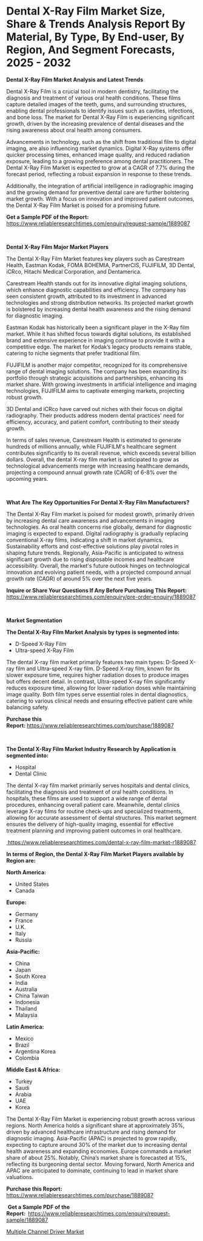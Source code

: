 <p><h1>Dental X-Ray Film Market Size, Share & Trends Analysis Report By Material, By Type, By End-user, By Region, And Segment Forecasts, 2025 - 2032</h1></p><p><strong>Dental X-Ray Film Market Analysis and Latest Trends</strong></p>
<p><p>Dental X-Ray Film is a crucial tool in modern dentistry, facilitating the diagnosis and treatment of various oral health conditions. These films capture detailed images of the teeth, gums, and surrounding structures, enabling dental professionals to identify issues such as cavities, infections, and bone loss. The market for Dental X-Ray Film is experiencing significant growth, driven by the increasing prevalence of dental diseases and the rising awareness about oral health among consumers.</p><p>Advancements in technology, such as the shift from traditional film to digital imaging, are also influencing market dynamics. Digital X-Ray systems offer quicker processing times, enhanced image quality, and reduced radiation exposure, leading to a growing preference among dental practitioners. The Dental X-Ray Film Market is expected to grow at a CAGR of 7.7% during the forecast period, reflecting a robust expansion in response to these trends.</p><p>Additionally, the integration of artificial intelligence in radiographic imaging and the growing demand for preventive dental care are further bolstering market growth. With a focus on innovation and improved patient outcomes, the Dental X-Ray Film Market is poised for a promising future.</p></p>
<p><strong>Get a Sample PDF of the Report:&nbsp;</strong> <a href="https://www.reliableresearchtimes.com/enquiry/request-sample/1889087?utm_campaign=2267&utm_medium=2&utm_source=Github&utm_content=ia&utm_term=28032025&utm_id=dental-x-ray-film">https://www.reliableresearchtimes.com/enquiry/request-sample/1889087</a></p>
<p>&nbsp;</p>
<p><strong>Dental X-Ray Film Major Market Players</strong></p>
<p><p>The Dental X-Ray Film Market features key players such as Carestream Health, Eastman Kodak, FOMA BOHEMIA, PartnerCIS, FUJIFILM, 3D Dental, iCRco, Hitachi Medical Corporation, and Dentamerica. </p><p>Carestream Health stands out for its innovative digital imaging solutions, which enhance diagnostic capabilities and efficiency. The company has seen consistent growth, attributed to its investment in advanced technologies and strong distribution networks. Its projected market growth is bolstered by increasing dental health awareness and the rising demand for diagnostic imaging.</p><p>Eastman Kodak has historically been a significant player in the X-Ray film market. While it has shifted focus towards digital solutions, its established brand and extensive experience in imaging continue to provide it with a competitive edge. The market for Kodak’s legacy products remains stable, catering to niche segments that prefer traditional film.</p><p>FUJIFILM is another major competitor, recognized for its comprehensive range of dental imaging solutions. The company has been expanding its portfolio through strategic acquisitions and partnerships, enhancing its market share. With growing investments in artificial intelligence and imaging technologies, FUJIFILM aims to captivate emerging markets, projecting robust growth.</p><p>3D Dental and iCRco have carved out niches with their focus on digital radiography. Their products address modern dental practices' need for efficiency, accuracy, and patient comfort, contributing to their steady growth.</p><p>In terms of sales revenue, Carestream Health is estimated to generate hundreds of millions annually, while FUJIFILM's healthcare segment contributes significantly to its overall revenue, which exceeds several billion dollars. Overall, the dental X-ray film market is anticipated to grow as technological advancements merge with increasing healthcare demands, projecting a compound annual growth rate (CAGR) of 6-8% over the upcoming years.</p></p>
<p>&nbsp;</p>
<p><strong>What Are The Key Opportunities For Dental X-Ray Film Manufacturers?</strong></p>
<p><p>The Dental X-Ray Film market is poised for modest growth, primarily driven by increasing dental care awareness and advancements in imaging technologies. As oral health concerns rise globally, demand for diagnostic imaging is expected to expand. Digital radiography is gradually replacing conventional X-ray films, indicating a shift in market dynamics. Sustainability efforts and cost-effective solutions play pivotal roles in shaping future trends. Regionally, Asia-Pacific is anticipated to witness significant growth due to rising disposable incomes and healthcare accessibility. Overall, the market's future outlook hinges on technological innovation and evolving patient needs, with a projected compound annual growth rate (CAGR) of around 5% over the next five years.</p></p>
<p><strong>Inquire or Share Your Questions If Any Before Purchasing This Report:</strong> <a href="https://www.reliableresearchtimes.com/enquiry/pre-order-enquiry/1889087?utm_campaign=2267&utm_medium=2&utm_source=Github&utm_content=ia&utm_term=28032025&utm_id=dental-x-ray-film">https://www.reliableresearchtimes.com/enquiry/pre-order-enquiry/1889087</a></p>
<p>&nbsp;</p>
<p><strong>Market Segmentation</strong></p>
<p><strong>The Dental X-Ray Film Market Analysis by types is segmented into:</strong></p>
<p><ul><li>D-Speed X-Ray Film</li><li>Ultra-speed X-Ray Film</li></ul></p>
<p><p>The dental X-ray film market primarily features two main types: D-Speed X-ray film and Ultra-speed X-ray film. D-Speed X-ray film, known for its slower exposure time, requires higher radiation doses to produce images but offers decent detail. In contrast, Ultra-speed X-ray film significantly reduces exposure time, allowing for lower radiation doses while maintaining image quality. Both film types serve essential roles in dental diagnostics, catering to various clinical needs and ensuring effective patient care while balancing safety.</p></p>
<p><strong>Purchase this Report:&nbsp;</strong><a href="https://www.reliableresearchtimes.com/purchase/1889087?utm_campaign=2267&utm_medium=2&utm_source=Github&utm_content=ia&utm_term=28032025&utm_id=dental-x-ray-film">https://www.reliableresearchtimes.com/purchase/1889087</a></p>
<p>&nbsp;</p>
<p><strong>The Dental X-Ray Film Market Industry Research by Application is segmented into:</strong></p>
<p><ul><li>Hospital</li><li>Dental Clinic</li></ul></p>
<p><p>The dental X-ray film market primarily serves hospitals and dental clinics, facilitating the diagnosis and treatment of oral health conditions. In hospitals, these films are used to support a wide range of dental procedures, enhancing overall patient care. Meanwhile, dental clinics leverage X-ray films for routine check-ups and specialized treatments, allowing for accurate assessment of dental structures. This market segment ensures the delivery of high-quality imaging, essential for effective treatment planning and improving patient outcomes in oral healthcare.</p></p>
<p><a href="https://www.reliableresearchtimes.com/dental-x-ray-film-market-r1889087?utm_campaign=2267&utm_medium=2&utm_source=Github&utm_content=ia&utm_term=28032025&utm_id=dental-x-ray-film">&nbsp;https://www.reliableresearchtimes.com/dental-x-ray-film-market-r1889087</a></p>
<p><strong>In terms of Region, the Dental X-Ray Film Market Players available by Region are:</strong></p>
<p>
    <p> <strong> North America: </strong>
        <ul>
            <li>United States</li>
            <li>Canada</li>
        </ul>
        </p> 
    <p> <strong> Europe: </strong>
        <ul>
            <li>Germany</li>
            <li>France</li>
            <li>U.K.</li>
            <li>Italy</li>
            <li>Russia</li>
        </ul>
        </p> 
    <p> <strong> Asia-Pacific: </strong>
        <ul>
            <li>China</li>
            <li>Japan</li>
            <li>South Korea</li>
            <li>India</li>
            <li>Australia</li>
            <li>China Taiwan</li>
            <li>Indonesia</li>
            <li>Thailand</li>
            <li>Malaysia</li>
        </ul>
        </p> 
    <p> <strong> Latin America: </strong>
        <ul>
            <li>Mexico</li>
            <li>Brazil</li>
            <li>Argentina Korea</li>
            <li>Colombia</li>
        </ul>
        </p> 
    <p> <strong> Middle East & Africa: </strong>
        <ul>
            <li>Turkey</li>
            <li>Saudi</li>
            <li>Arabia</li>
            <li>UAE</li>
            <li>Korea</li>
        </ul>
    </p>
    </p>
<p><p>The Dental X-Ray Film Market is experiencing robust growth across various regions. North America holds a significant share at approximately 35%, driven by advanced healthcare infrastructure and rising demand for diagnostic imaging. Asia-Pacific (APAC) is projected to grow rapidly, expecting to capture around 30% of the market due to increasing dental health awareness and expanding economies. Europe commands a market share of about 25%. Notably, China’s market share is forecasted at 15%, reflecting its burgeoning dental sector. Moving forward, North America and APAC are anticipated to dominate, continuing to lead in market share valuations.</p></p>
<p><strong>Purchase this Report: </strong><a href="https://www.reliableresearchtimes.com/purchase/1889087?utm_campaign=2267&utm_medium=2&utm_source=Github&utm_content=ia&utm_term=28032025&utm_id=dental-x-ray-film">https://www.reliableresearchtimes.com/purchase/1889087</a></p>
<p>&nbsp;<strong>Get a Sample PDF of the Report:&nbsp;&nbsp;</strong><a href="https://www.reliableresearchtimes.com/enquiry/request-sample/1889087?utm_campaign=2267&utm_medium=2&utm_source=Github&utm_content=ia&utm_term=28032025&utm_id=dental-x-ray-film">https://www.reliableresearchtimes.com/enquiry/request-sample/1889087</a></p>
<p><strong></strong></p>
<p><p><a href="https://github.com/delindacallegari68/Market-Research-Report-List-1/blob/main/multiple-channel-driver-market.md?utm_campaign=2267&utm_medium=2&utm_source=Github&utm_content=ia&utm_term=28032025&utm_id=dental-x-ray-film">Multiple Channel Driver Market</a></p></p>